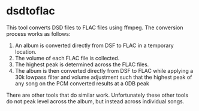 # dsdtoflac
This tool converts DSD files to FLAC files using ffmpeg. The conversion process works as follows:

1. An album is converted directly from DSF to FLAC in a temporary location.
1. The volume of each FLAC file is collected.
1. The highest peak is determined across the FLAC files.
1. The album is then converted directly from DSF to FLAC while applying a 30k lowpass filter and volume adjustment such that the highest peak of any song on the PCM converted results at a 0DB peak

There are other tools that do similar work. Unfortunately these other tools do not peak level across the album, but instead across individual songs.
